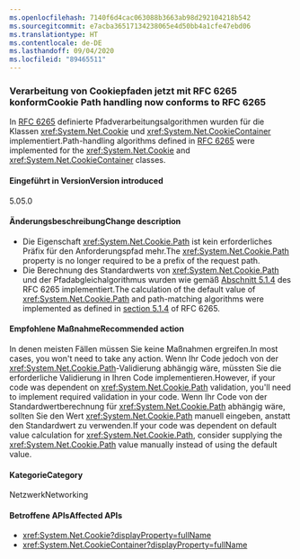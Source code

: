 ```yaml
---
ms.openlocfilehash: 7140f6d4cac063088b3663ab98d292104218b542
ms.sourcegitcommit: e7acba36517134238065e4d50bb4a1cfe47ebd06
ms.translationtype: HT
ms.contentlocale: de-DE
ms.lasthandoff: 09/04/2020
ms.locfileid: "89465511"
---
```

### <a name="cookie-path-handling-now-conforms-to-rfc-6265"></a><span data-ttu-id="8c6ed-101">Verarbeitung von Cookiepfaden jetzt mit RFC 6265 konform</span><span class="sxs-lookup"><span data-stu-id="8c6ed-101">Cookie Path handling now conforms to RFC 6265</span></span>

<span data-ttu-id="8c6ed-102">In [RFC 6265](https://tools.ietf.org/html/rfc6265) definierte Pfadverarbeitungsalgorithmen wurden für die Klassen <xref:System.Net.Cookie> und <xref:System.Net.CookieContainer> implementiert.</span><span class="sxs-lookup"><span data-stu-id="8c6ed-102">Path-handling algorithms defined in [RFC 6265](https://tools.ietf.org/html/rfc6265) were implemented for the <xref:System.Net.Cookie> and <xref:System.Net.CookieContainer> classes.</span></span>

#### <a name="version-introduced"></a><span data-ttu-id="8c6ed-103">Eingeführt in Version</span><span class="sxs-lookup"><span data-stu-id="8c6ed-103">Version introduced</span></span>

<span data-ttu-id="8c6ed-104">5.0</span><span class="sxs-lookup"><span data-stu-id="8c6ed-104">5.0</span></span>

#### <a name="change-description"></a><span data-ttu-id="8c6ed-105">Änderungsbeschreibung</span><span class="sxs-lookup"><span data-stu-id="8c6ed-105">Change description</span></span>

- <span data-ttu-id="8c6ed-106">Die Eigenschaft <xref:System.Net.Cookie.Path> ist kein erforderliches Präfix für den Anforderungspfad mehr.</span><span class="sxs-lookup"><span data-stu-id="8c6ed-106">The <xref:System.Net.Cookie.Path> property is no longer required to be a prefix of the request path.</span></span>
- <span data-ttu-id="8c6ed-107">Die Berechnung des Standardwerts von <xref:System.Net.Cookie.Path> und der Pfadabgleichalgorithmus wurden wie gemäß [Abschnitt 5.1.4](https://tools.ietf.org/html/rfc6265#section-5.1.4) des RFC 6265 implementiert.</span><span class="sxs-lookup"><span data-stu-id="8c6ed-107">The calculation of the default value of <xref:System.Net.Cookie.Path> and path-matching algorithms were implemented as defined in [section 5.1.4](https://tools.ietf.org/html/rfc6265#section-5.1.4) of RFC 6265.</span></span>

#### <a name="recommended-action"></a><span data-ttu-id="8c6ed-108">Empfohlene Maßnahme</span><span class="sxs-lookup"><span data-stu-id="8c6ed-108">Recommended action</span></span>

<span data-ttu-id="8c6ed-109">In denen meisten Fällen müssen Sie keine Maßnahmen ergreifen.</span><span class="sxs-lookup"><span data-stu-id="8c6ed-109">In most cases, you won't need to take any action.</span></span> <span data-ttu-id="8c6ed-110">Wenn Ihr Code jedoch von der <xref:System.Net.Cookie.Path>-Validierung abhängig wäre, müssten Sie die erforderliche Validierung in Ihren Code implementieren.</span><span class="sxs-lookup"><span data-stu-id="8c6ed-110">However, if your code was dependent on <xref:System.Net.Cookie.Path> validation, you'll need to implement required validation in your code.</span></span> <span data-ttu-id="8c6ed-111">Wenn Ihr Code von der Standardwertberechnung für <xref:System.Net.Cookie.Path> abhängig wäre, sollten Sie den Wert <xref:System.Net.Cookie.Path> manuell eingeben, anstatt den Standardwert zu verwenden.</span><span class="sxs-lookup"><span data-stu-id="8c6ed-111">If your code was dependent on default value calculation for <xref:System.Net.Cookie.Path>, consider supplying the <xref:System.Net.Cookie.Path> value manually instead of using the default value.</span></span>

#### <a name="category"></a><span data-ttu-id="8c6ed-112">Kategorie</span><span class="sxs-lookup"><span data-stu-id="8c6ed-112">Category</span></span>

<span data-ttu-id="8c6ed-113">Netzwerk</span><span class="sxs-lookup"><span data-stu-id="8c6ed-113">Networking</span></span>

#### <a name="affected-apis"></a><span data-ttu-id="8c6ed-114">Betroffene APIs</span><span class="sxs-lookup"><span data-stu-id="8c6ed-114">Affected APIs</span></span>

- <xref:System.Net.Cookie?displayProperty=fullName>
- <xref:System.Net.CookieContainer?displayProperty=fullName>

<!--

#### Affected APIs

- `T:System.Net.Cookie`
- `T:System.Net.CookieContainer`

-->

